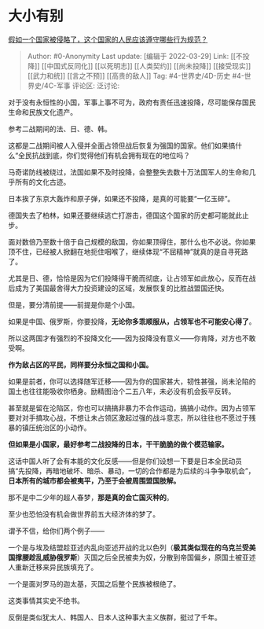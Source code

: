 # 大小有别
[假如一个国家被侵略了，这个国家的人民应该遵守哪些行为规范？](https://www.zhihu.com/question/524666806/answer/2412483906)

> Author: #0-Anonymity
> Last update: [编辑于 2022-03-29]
> Link: [[不投降]] [[中国式反同化]] [[以死明志]] [[人类契约]] [[尚未投降]] [[接受现实]] [[武力和统]] [[言之不预]] [[高贵的敌人]]
> Tag: #4-世界史/4D-历史 #4-世界史/4C-军事
> 评论区:
> 泛讨论:

对于没有永恒性的小国，军事上事不可为，政府有责任迅速投降，尽可能保存国民生命和民族文化遗产。

参考二战期间的法、日、德、韩。

这都是二战期间被人入侵并全面占领但战后恢复为强国的国家。他们如果搞什么“全民抗战到底，你们觉得他们有机会拥有现在的地位吗？

马奇诺防线被绕过，法国如果不及时投降，会整整失去数十万法国军人的生命和几乎所有的文化古迹。

日本挨了东京大轰炸和原子弹，如果还不投降，是真的可能要“一亿玉碎”。

德国失去了柏林，如果还要继续逃亡打游击，德国这个国家的历史都可能就此止步。

面对数倍乃至数十倍于自己规模的敌国，你如果顶得住，那什么也不必说。你如果顶不住，已经被人掀翻在地扼住咽喉了，继续体现“不屈精神”就真的是自寻死路了。

尤其是日、德，恰恰是因为它们投降得干脆而彻底，让占领军如此放心，反而在战后成为了美国最舍得大力投资建设的区域，发展恢复的比胜战盟国还快。

但是，要分清前提——前提是你是个小国。

如果是中国、俄罗斯，你要投降，**无论你多乖顺服从，占领军也不可能安心得了**。

所以这两国才有强烈的不投降文化——因为投降没有意义——你肯降，对方也不敢受啊。

**作为敌占区的平民，同样要分永恒之国和小国。**

如果是前者，你可以选择随军迁移——因为你的国家甚大，韧性甚强，尚未沦陷的国土也往往能吸收你栖身。励精图治个二五八年，未必没有机会扳平反转。

甚至就是留在沦陷区，你也可以搞搞非暴力不合作运动，搞搞小动作。因为占领军要对对手搞攻心战，不想让未占领区激起过强的战斗意志，所以往往也不愿过于残暴的镇压统治区的小动作。

**但如果是小国家，最好参考二战投降的日本，干干脆脆的做个模范输家。**

这话中国人听了会有本能的文化反感——但是你们设想一下要是日本全民动员搞“先投降，再暗地破坏、暗杀、暴动，一切的合作都是为后续的斗争争取机会”，**日本所有的城市都会被夷平，乃至于会被周围盟国肢解。**

那不是中二少年的超人春梦，**那是真的会亡国灭种的**。

至少也恐怕没有机会做世界前五大经济体的梦了。

谓予不信，给你们两个例子——

一个是与埃及结盟趁亚述内乱向亚述开战的北以色列（**极其类似现在的乌克兰受美国撑腰趁乱威胁俄罗斯**）灭国之后全民被卖为奴，分散到帝国偏乡，原国土被亚述人重新迁移来异民族填充了。

一个是面对罗马的迦太基，灭国之后整个民族被根绝了。

这类事情其实史不绝书。

反倒是类似犹太人、韩国人、日本人这种事大主义族群，挺过了千年。
